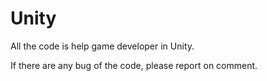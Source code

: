 # Unity
All the code is help game developer in Unity.

If there are any bug of the code, please report on comment.
